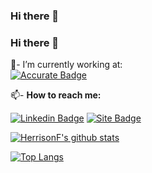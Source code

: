 ### Hi there 👋
<!--- [![profile](https://cr-ss-service.azurewebsites.net/api/ScreenShot?widget=summary&username=HerrisonF)]()-->

### Hi there 👋

💼- I’m currently working at: 
<br/>
[![Accurate Badge](https://blog.accurate.com.br/wp-content/uploads/2020/08/logov2.svg)](https://accurate.com.br/)
<br/>

📫- <b>How to reach me:</b> <br/>

[![Linkedin Badge](https://img.shields.io/badge/%20-LinkedIn-blue?style=for-the-badge&logo=linkedin)](https://www.linkedin.com/in/herrison-féres-423023103)
[![Site Badge](https://img.shields.io/static/v1?label=<LABEL>&message=Currículo&color=important)](https://herrisonf.github.io/)
<!--- 🌱 I’m currently learning ...
 👯 I’m looking to collaborate on ...
 🤔 I’m looking for help with ...
 💬 Ask me about ...
- 😄 Pronouns: ...
- ⚡ Fun fact: ...-->

[![HerrisonF's github stats](https://github-readme-stats.vercel.app/api?username=HerrisonF&show_icons=true&theme=radical)](https://github.com/anuraghazra/github-readme-stats)

 <!--[![stats](https://cr-skills-chart-widget.azurewebsites.net/api/api?username=abel13)]()-->
 [![Top Langs](https://github-readme-stats.vercel.app/api/top-langs/?username=HerrisonF&layout=compact&theme=tokyonight)](https://github.com/anuraghazra/github-readme-stats)
